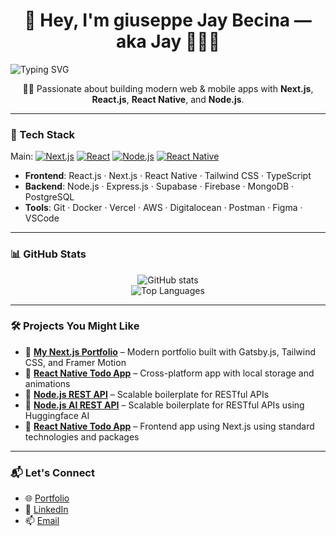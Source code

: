 <h1 align="center">👋 Hey, I'm giuseppe Jay Becina — aka Jay 🧑‍💻💪</h1>

![Typing SVG](https://readme-typing-svg.demolab.com?font=Fira+Code&size=24&duration=3000&pause=1000&color=00BFFF&center=true&vCenter=true&width=500&lines=Fullstack+Developer+%7C+JS+Enthusiast+📱;Fitness+Lover+💪;Lifelong+learner+and+builder+💡)

<p align="center">
  👨‍💻 Passionate about building modern web & mobile apps with <strong>Next.js</strong>, <strong>React.js</strong>, <strong>React Native</strong>, and <strong>Node.js</strong>.
</p>

---

### 🧰 Tech Stack

Main:
[![Next.js](https://img.shields.io/badge/Next.js-000?logo=nextdotjs&logoColor=white)](https://nextjs.org/)
[![React](https://img.shields.io/badge/React-20232A?logo=react&logoColor=61DAFB)](https://reactjs.org/)
[![Node.js](https://img.shields.io/badge/Node.js-339933?logo=nodedotjs&logoColor=white)](https://nodejs.org/)
[![React Native](https://img.shields.io/badge/React_Native-20232A?logo=react&logoColor=61DAFB)](https://reactnative.dev/)

- **Frontend**: React.js · Next.js · React Native · Tailwind CSS · TypeScript  
- **Backend**: Node.js · Express.js · Supabase · Firebase · MongoDB · PostgreSQL  
- **Tools**: Git · Docker · Vercel · AWS · Digitalocean · Postman · Figma · VSCode  

---

### 📊 GitHub Stats

<p align="center">
  <img src="https://github-readme-stats.vercel.app/api?username=your-username&show_icons=true&theme=tokyonight" alt="GitHub stats" />
  <br/>
  <img src="https://github-readme-stats.vercel.app/api/top-langs/?username=your-username&layout=compact&theme=tokyonight" alt="Top Languages" />
</p>

---

### 🛠️ Projects You Might Like

- 🔗 [**My Next.js Portfolio**](https://jaybecina-portfolio-gatsby.netlify.app) – Modern portfolio built with Gatsby.js, Tailwind CSS, and Framer Motion  
- 📱 [**React Native Todo App**](https://github.com/jaybecina/react-native-notes-app) – Cross-platform app with local storage and animations  
- 🧾 [**Node.js REST API**](https://github.com/jaybecina/node-prisma-supabase-todo-api) – Scalable boilerplate for RESTful APIs
- 🧾 [**Node.js AI REST API**](https://github.com/jaybecina/phone_agent_ai_backend) – Scalable boilerplate for RESTful APIs using Huggingface AI
- 🧾 [**React Native Todo App**](https://github.com/jaybecina/next-todo-frontend) – Frontend app using Next.js using standard technologies and packages

---

### 📬 Let's Connect

- 🌐 [Portfolio](https://jaybecina-portfolio-gatsby.netlify.app)
- 💼 [LinkedIn](https://www.linkedin.com/in/giuseppe-jay-becina-68561a247)
- 📫 [Email](mailto:jaybecina@gmail.com)

